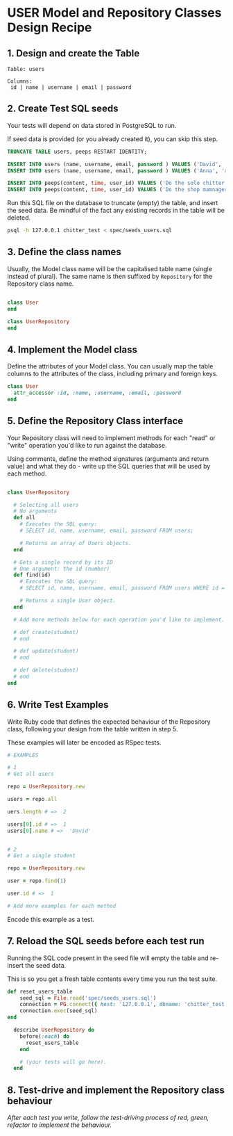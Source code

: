 # USER Model and Repository Classes Design Recipe

## 1. Design and create the Table

```
Table: users

Columns:
 id | name | username | email | password
```

## 2. Create Test SQL seeds

Your tests will depend on data stored in PostgreSQL to run.

If seed data is provided (or you already created it), you can skip this step.

```sql
TRUNCATE TABLE users, peeps RESTART IDENTITY;

INSERT INTO users (name, username, email, password ) VALUES ('David', 'davidjs', 'david@makers.com', 'password1');
INSERT INTO users (name, username, email, password ) VALUES ('Anna', 'annang', 'anna@makers.com', 'password2');

INSERT INTO peeps(content, time, user_id) VALUES ('Do the solo chitter project', '2023-01-08 10:05:06', '1');
INSERT INTO peeps(content, time, user_id) VALUES ('Do the shop mamnager project', '2023-02-10 10:15:06', '2');
```

Run this SQL file on the database to truncate (empty) the table, and insert the seed data. Be mindful of the fact any existing records in the table will be deleted.

```bash
psql -h 127.0.0.1 chitter_test < spec/seeds_users.sql
```

## 3. Define the class names

Usually, the Model class name will be the capitalised table name (single instead of plural). The same name is then suffixed by `Repository` for the Repository class name.

```ruby

class User
end

class UserRepository
end
```

## 4. Implement the Model class

Define the attributes of your Model class. You can usually map the table columns to the attributes of the class, including primary and foreign keys.

```ruby
class User
  attr_accessor :id, :name, :username, :email, :password
end

```

## 5. Define the Repository Class interface

Your Repository class will need to implement methods for each "read" or "write" operation you'd like to run against the database.

Using comments, define the method signatures (arguments and return value) and what they do - write up the SQL queries that will be used by each method.

```ruby

class UserRepository

  # Selecting all users
  # No arguments
  def all
    # Executes the SQL query:
    # SELECT id, name, username, email, password FROM users;

    # Returns an array of Users objects.
  end

  # Gets a single record by its ID
  # One argument: the id (number)
  def find(id)
    # Executes the SQL query:
    # SELECT id, name, username, email, password FROM users WHERE id = $1;

    # Returns a single User object.
  end

  # Add more methods below for each operation you'd like to implement.

  # def create(student)
  # end

  # def update(student)
  # end

  # def delete(student)
  # end
end
```

## 6. Write Test Examples

Write Ruby code that defines the expected behaviour of the Repository class, following your design from the table written in step 5.

These examples will later be encoded as RSpec tests.

```ruby
# EXAMPLES

# 1
# Get all users

repo = UserRepository.new

users = repo.all

uers.length # =>  2

users[0].id # =>  1
users[0].name # =>  'David'


# 2
# Get a single student

repo = UserRepository.new

user = repo.find(1)

user.id # =>  1

# Add more examples for each method
```

Encode this example as a test.

## 7. Reload the SQL seeds before each test run

Running the SQL code present in the seed file will empty the table and re-insert the seed data.

This is so you get a fresh table contents every time you run the test suite.

```ruby
def reset_users_table
    seed_sql = File.read('spec/seeds_users.sql')
    connection = PG.connect({ host: '127.0.0.1', dbname: 'chitter_test' })
    connection.exec(seed_sql)
end

  describe UserRepository do
    before(:each) do
      reset_users_table
    end

    # (your tests will go here).
  end
```

## 8. Test-drive and implement the Repository class behaviour

_After each test you write, follow the test-driving process of red, green, refactor to implement the behaviour._

